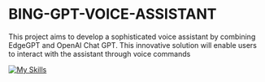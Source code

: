 # BING-GPT-VOICE-ASSISTANT
This project aims to develop a sophisticated voice assistant by combining EdgeGPT and OpenAI Chat GPT. This innovative solution will enable users to interact with the assistant through voice commands 

[![My Skills](https://skills.thijs.gg/icons?i=python,aws,openai)](https://skills.thijs.gg)

